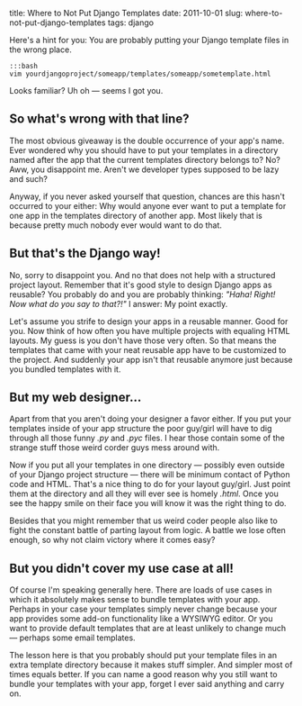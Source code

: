 title: Where to Not Put Django Templates
date: 2011-10-01
slug: where-to-not-put-django-templates
tags: django


Here's a hint for you: You are probably putting your Django template files in the wrong place.

	:::bash
	vim yourdjangoproject/someapp/templates/someapp/sometemplate.html

Looks familiar? Uh oh — seems I got you.



## So what's wrong with that line?

The most obvious giveaway is the double occurrence of your app's name. Ever wondered why you should have to put your templates in a directory named after the app that the current templates directory belongs to? No? Aww, you disappoint me. Aren't we developer types supposed to be lazy and such?

Anyway, if you never asked yourself that question, chances are this hasn't occurred to your either: Why would anyone ever want to put a template for one app in the templates directory of another app. Most likely that is because pretty much nobody ever would want to do that.



## But that's the Django way!

No, sorry to disappoint you. And no that does not help with a structured project layout. Remember that it's good style to design Django apps as reusable? You probably do and you are probably thinking: *"Haha! Right! Now what do you say to that?!"* I answer: My point exactly.

Let's assume you strife to design your apps in a reusable manner. Good for you. Now think of how often you have multiple projects with equaling HTML layouts. My guess is you don't have those very often. So that means the templates that came with your neat reusable app have to be customized to the project. And suddenly your app isn't that reusable anymore just because you bundled templates with it.



## But my web designer…

Apart from that you aren't doing your designer a favor either. If you put your templates inside of your app structure the poor guy/girl will have to dig through all those funny *.py* and *.pyc* files. I hear those contain some of the strange stuff those weird corder guys mess around with.

Now if you put all your templates in one directory — possibly even outside of your Django project structure — there will be minimum contact of Python code and HTML. That's a nice thing to do for your layout guy/girl. Just point them at the directory and all they will ever see is homely *.html*. Once you see the happy smile on their face you will know it was the right thing to do.

Besides that you might remember that us weird coder people also like to fight the constant battle of parting layout from logic. A battle we lose often enough, so why not claim victory where it comes easy?



## But you didn't cover my use case at all!

Of course I'm speaking generally here. There are loads of use cases in which it absolutely makes sense to bundle templates with your app. Perhaps in your case your templates simply never change because your app provides some add-on functionality like a WYSIWYG editor. Or you want to provide default templates that are at least unlikely to change much — perhaps some email templates.

The lesson here is that you probably should put your template files in an extra template directory because it makes stuff simpler. And simpler most of times equals better. If you can name a good reason why you still want to bundle your templates with your app, forget I ever said anything and carry on.

